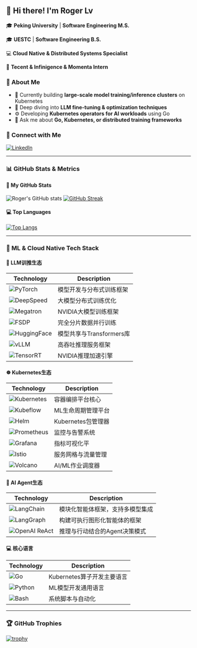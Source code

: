 ## 🚀 Hi there! I'm Roger Lv

🎓 **Peking University** | **Software Engineering M.S.**  

🎓 **UESTC** | **Software Engineering B.S.**  

💻 **Cloud Native & Distributed Systems Specialist**

🐧 **Tecent & Infinigence & Momenta Intern**

### 🧠 About Me
- 🔭 Currently building **large-scale model training/inference clusters** on Kubernetes
- 🌱 Deep diving into **LLM fine-tuning & optimization techniques**
- ⚙️ Developing **Kubernetes operators for AI workloads** using Go
- 💬 Ask me about **Go, Kubernetes, or distributed training frameworks**

### 🔗 Connect with Me
[![LinkedIn](https://img.shields.io/badge/-Roger_Lv-0A66C2?style=flat-square&logo=linkedin&logoColor=white)](https://www.linkedin.com/in/zhongrenjie-lyu-5588a928a/)

---

### 📊 GitHub Stats & Metrics

#### 🚀 My GitHub Stats
![Roger's GitHub stats](https://github-readme-stats.vercel.app/api?username=Roger-Lv&show_icons=true&theme=radical&count_private=true&include_all_commits=true)
[![GitHub Streak](https://streak-stats.demolab.com?user=Roger-Lv&theme=radical)](https://git.io/streak-stats)

#### 💻 Top Languages
[![Top Langs](https://github-readme-stats.vercel.app/api/top-langs/?username=Roger-Lv&layout=compact&theme=radical&langs_count=8)](https://github.com/anuraghazra/github-readme-stats)

---

### 🤖 ML & Cloud Native Tech Stack

#### 🧠 LLM训推生态
| Technology                                                   | Description              |
| ------------------------------------------------------------ | ------------------------ |
| ![PyTorch](https://img.shields.io/badge/PyTorch-EE4C2C?logo=pytorch&logoColor=white) | 模型开发与分布式训练框架 |
| ![DeepSpeed](https://img.shields.io/badge/DeepSpeed-0A7CB5?logo=python&logoColor=white) | 大模型分布式训练优化     |
| ![Megatron](https://img.shields.io/badge/Megatron-1572B6?logo=nvidia&logoColor=white) | NVIDIA大模型训练框架     |
| ![FSDP](https://img.shields.io/badge/FSDP-0078D7?logo=azuredevops&logoColor=white) | 完全分片数据并行训练     |
| ![HuggingFace](https://img.shields.io/badge/HuggingFace-FFD21E?logo=huggingface&logoColor=black) | 模型共享与Transformers库 |
| ![vLLM](https://img.shields.io/badge/vLLM-800080?logo=python&logoColor=white) | 高吞吐推理服务框架       |
| ![TensorRT](https://img.shields.io/badge/TensorRT-76B900?logo=nvidia&logoColor=white) | NVIDIA推理加速引擎       |

#### ☸️ Kubernetes生态
| Technology                                                   | Description        |
| ------------------------------------------------------------ | ------------------ |
| ![Kubernetes](https://img.shields.io/badge/Kubernetes-326CE5?logo=kubernetes&logoColor=white) | 容器编排平台核心   |
| ![Kubeflow](https://img.shields.io/badge/Kubeflow-326CE5?logo=kubernetes&logoColor=white) | ML生命周期管理平台 |
| ![Helm](https://img.shields.io/badge/Helm-0F1689?logo=helm&logoColor=white) | Kubernetes包管理器 |
| ![Prometheus](https://img.shields.io/badge/Prometheus-E6522C?logo=prometheus&logoColor=white) | 监控与告警系统     |
| ![Grafana](https://img.shields.io/badge/Grafana-F46800?logo=grafana&logoColor=white) | 指标可视化平       |
| ![Istio](https://img.shields.io/badge/Istio-466BB0?logo=istio&logoColor=white) | 服务网格与流量管理 |
| ![Volcano](https://img.shields.io/badge/Volcano-FF5722?logo=apache&logoColor=white) | AI/ML作业调度器    |

#### 🧩 AI Agent生态

| Technology                                                   | Description                      |
| ------------------------------------------------------------ | -------------------------------- |
| ![LangChain](https://img.shields.io/badge/LangChain-00B0F0?logo=linktree&logoColor=white) | 模块化智能体框架，支持多模型集成 |
| ![LangGraph](https://img.shields.io/badge/LangGraph-9333EA?logo=graphQL&logoColor=white) | 构建可执行图形化智能体的框架     |
| ![OpenAI ReAct](https://img.shields.io/badge/ReAct-000000?logo=openai&logoColor=white) | 推理与行动结合的Agent决策模式    |

#### 💻 核心语言

| Technology                                                   | Description                |
| ------------------------------------------------------------ | -------------------------- |
| ![Go](https://img.shields.io/badge/Go-00ADD8?logo=go&logoColor=white) | Kubernetes算子开发主要语言 |
| ![Python](https://img.shields.io/badge/Python-3776AB?logo=python&logoColor=white) | ML模型开发通用语言         |
| ![Bash](https://img.shields.io/badge/Bash-4EAA25?logo=gnubash&logoColor=white) | 系统脚本与自动化           |

---

### 🏆 GitHub Trophies
[![trophy](https://github-profile-trophy.vercel.app/?username=Roger-Lv&theme=radical&row=1&column=7)](https://github.com/ryo-ma/github-profile-trophy)
